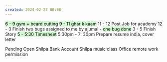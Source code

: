 ```yaml
---
created: 2024-02-27 00:08
---
```

<mark style="background: #BBFABBA6;">6 - 9 gym + beard cutting</mark>
<mark style="background: #BBFABBA6;">9 - 11 ghar k kaam</mark>
11 - 12 Post Job for academy
12 - 3 Finish two bugs assigned to me by ajumal - <mark style="background: #BBFABBA6;">one bug done</mark>
3 - 5 Finish Story
<mark style="background: #BBFABBA6;">5 - 5:30 Timesheet</mark>
5:30pm - 7: 30pm Prepare resume india, cover letter

Pending
Open Shilpa Bank Account
Shilpa music class
Office remote work permission
